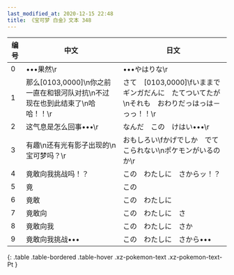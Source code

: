 ```yaml
---
last_modified_at: 2020-12-15 22:48
title: 《宝可梦 白金》文本 348
---
```

| 编号 | 中文 | 日文 |
| ---- | ---- | ---- |
| 0 | •••果然\r | •••やはりな\r |
| 1 | 那么[0103,0000]\n你之前一直在和银河队对抗\n不过现在也到此结束了\n哈哈！！\r | さて　[0103,0000]\fいままでギンガだんに　たてついてたが\nそれも　おわりだっはっは－っっ！！\r |
| 2 | 这气息是怎么回事•••\r | なんだ　この　けはい•••\r |
| 3 | 有趣\n还有光有影子出现的\n宝可梦吗？\r | おもしろい\fかげでしか　でてこられない\nポケモンがいるのか\r |
| 4 | 竟敢向我挑战吗！？ | この　わたしに　さからッ！？ |
| 5 | 竟 | この |
| 6 | 竟敢 | この　わたしに |
| 7 | 竟敢向 | この　わたしに　さ |
| 8 | 竟敢向我 | この　わたしに　さか |
| 9 | 竟敢向我挑战••• | この　わたしに　さから••• |
{: .table .table-bordered .table-hover .xz-pokemon-text .xz-pokemon-text-Pt }